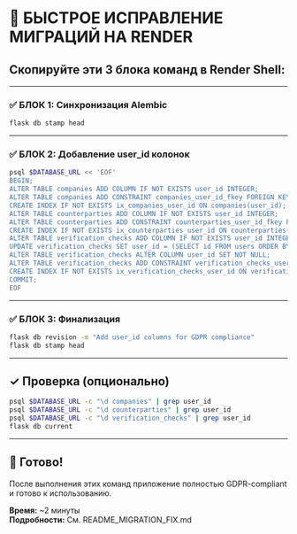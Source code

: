 # 🎯 БЫСТРОЕ ИСПРАВЛЕНИЕ МИГРАЦИЙ НА RENDER

## Скопируйте эти 3 блока команд в Render Shell:

---

### ✅ БЛОК 1: Синхронизация Alembic
```bash
flask db stamp head
```

---

### ✅ БЛОК 2: Добавление user_id колонок
```bash
psql $DATABASE_URL << 'EOF'
BEGIN;
ALTER TABLE companies ADD COLUMN IF NOT EXISTS user_id INTEGER;
ALTER TABLE companies ADD CONSTRAINT companies_user_id_fkey FOREIGN KEY (user_id) REFERENCES users(id) ON DELETE SET NULL;
CREATE INDEX IF NOT EXISTS ix_companies_user_id ON companies(user_id);
ALTER TABLE counterparties ADD COLUMN IF NOT EXISTS user_id INTEGER;
ALTER TABLE counterparties ADD CONSTRAINT counterparties_user_id_fkey FOREIGN KEY (user_id) REFERENCES users(id) ON DELETE SET NULL;
CREATE INDEX IF NOT EXISTS ix_counterparties_user_id ON counterparties(user_id);
ALTER TABLE verification_checks ADD COLUMN IF NOT EXISTS user_id INTEGER;
UPDATE verification_checks SET user_id = (SELECT id FROM users ORDER BY id LIMIT 1) WHERE user_id IS NULL;
ALTER TABLE verification_checks ALTER COLUMN user_id SET NOT NULL;
ALTER TABLE verification_checks ADD CONSTRAINT verification_checks_user_id_fkey FOREIGN KEY (user_id) REFERENCES users(id) ON DELETE CASCADE;
CREATE INDEX IF NOT EXISTS ix_verification_checks_user_id ON verification_checks(user_id);
COMMIT;
EOF
```

---

### ✅ БЛОК 3: Финализация
```bash
flask db revision -m "Add user_id columns for GDPR compliance"
flask db stamp head
```

---

## ✓ Проверка (опционально)
```bash
psql $DATABASE_URL -c "\d companies" | grep user_id
psql $DATABASE_URL -c "\d counterparties" | grep user_id
psql $DATABASE_URL -c "\d verification_checks" | grep user_id
flask db current
```

---

## 🎉 Готово!
После выполнения этих команд приложение полностью GDPR-compliant и готово к использованию.

**Время:** ~2 минуты  
**Подробности:** См. README_MIGRATION_FIX.md
